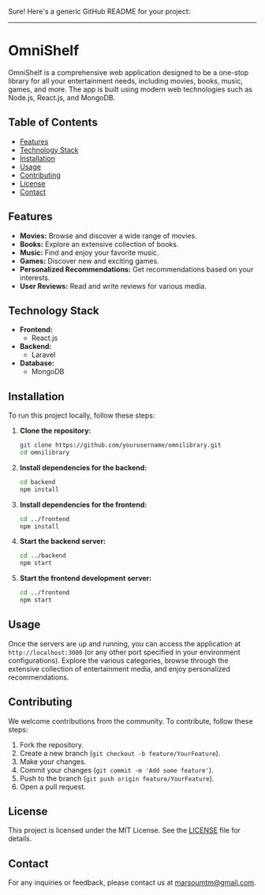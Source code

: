 Sure! Here's a generic GitHub README for your project:

---

# OmniShelf

OmniShelf is a comprehensive web application designed to be a one-stop library for all your entertainment needs, including movies, books, music, games, and more. The app is built using modern web technologies such as Node.js, React.js, and MongoDB.

## Table of Contents

- [Features](#features)
- [Technology Stack](#technology-stack)
- [Installation](#installation)
- [Usage](#usage)
- [Contributing](#contributing)
- [License](#license)
- [Contact](#contact)

## Features

- **Movies:** Browse and discover a wide range of movies.
- **Books:** Explore an extensive collection of books.
- **Music:** Find and enjoy your favorite music.
- **Games:** Discover new and exciting games.
- **Personalized Recommendations:** Get recommendations based on your interests.
- **User Reviews:** Read and write reviews for various media.

## Technology Stack

- **Frontend:**
  - React.js
- **Backend:**
  - Laravel
- **Database:**
  - MongoDB

## Installation

To run this project locally, follow these steps:

1. **Clone the repository:**
   ```bash
   git clone https://github.com/yourusername/omnilibrary.git
   cd omnilibrary
   ```

2. **Install dependencies for the backend:**
   ```bash
   cd backend
   npm install
   ```

3. **Install dependencies for the frontend:**
   ```bash
   cd ../frontend
   npm install
   ```

4. **Start the backend server:**
   ```bash
   cd ../backend
   npm start
   ```

5. **Start the frontend development server:**
   ```bash
   cd ../frontend
   npm start
   ```

## Usage

Once the servers are up and running, you can access the application at `http://localhost:3000` (or any other port specified in your environment configurations). Explore the various categories, browse through the extensive collection of entertainment media, and enjoy personalized recommendations.

## Contributing

We welcome contributions from the community. To contribute, follow these steps:

1. Fork the repository.
2. Create a new branch (`git checkout -b feature/YourFeature`).
3. Make your changes.
4. Commit your changes (`git commit -m 'Add some feature'`).
5. Push to the branch (`git push origin feature/YourFeature`).
6. Open a pull request.

## License

This project is licensed under the MIT License. See the [LICENSE](LICENSE) file for details.

## Contact

For any inquiries or feedback, please contact us at [marsoumtm@gmail.com](mailto:marsoumtm@gmail.com).

